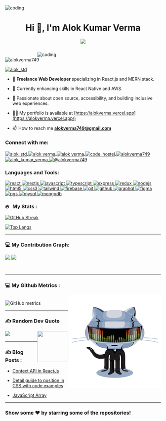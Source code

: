 <img align="center" src="https://github.com/alokVerma749/asignmentSem3/blob/master/Alok%20kumar%20verma.gif" alt="coding" width="900" height ="350" />
<h1 align="center">Hi 👋, I'm Alok Kumar Verma</h1>
<p align="center" display="block"><img src="https://readme-typing-svg.herokuapp.com/?size=30&duration=5001&color=2d7e5e&vCenter=true&center=true&width=460&lines=full-stack+web+developer" </p> 
<h3 align="center"></h3>

<img align="right" src="https://cdn.dribbble.com/users/1162077/screenshots/3848914/programmer.gif" alt="coding" width="400" />

<p align="left"> <img src="https://komarev.com/ghpvc/?username=alokverma749&label=Profile%20views&color=0e75b6&style=flat" alt="alokverma749" /> </p>

<p align="left"> <a href="https://twitter.com/alok_std" target="blank"><img src="https://img.shields.io/twitter/follow/alok_std?logo=twitter&style=for-the-badge" alt="alok_std" /></a> </p>

- 🔭 **Freelance Web Developer** specializing in React.js and MERN stack.

- 🌱 Currently enhancing skills in React Native and AWS.

- 💬   Passionate about open source, accessibility, and building inclusive web experiences.

- 👨‍💻 My portfolio is available at [https://alokverma.vercel.app](https://alokverma.vercel.app/)

- 📫 How to reach me **alokverma749@gmail.com**

<h3 align="left">Connect with me:</h3>
<p align="left">
  <a href="https://twitter.com/alok_std" target="blank">
    <img align="center" src="https://cdn.jsdelivr.net/npm/simple-icons@v3/icons/twitter.svg" alt="alok_std" height="30" width="40" />
  </a>
  <a href="https://www.youtube.com/channel/UCy7JO3d_C1pc1CcONs2MY0g" target="blank">
    <img align="center" src="https://cdn.jsdelivr.net/npm/simple-icons@3.0.1/icons/linkedin.svg" alt="alok verma" height="30" width="40" />
  </a>
  <a href="https://linkedin.com/in/alok verma" target="blank">
    <img align="center" src="https://cdn.jsdelivr.net/npm/simple-icons@3.1.0/icons/youtube.svg" alt="alok verma" height="30" width="40" />
  </a>
  <a href="https://instagram.com/code_hostel" target="blank">
    <img align="center" src="https://cdn.jsdelivr.net/npm/simple-icons@3.0.1/icons/instagram.svg" alt="code_hostel" height="30" width="40" />
  </a>
  <a href="https://www.hackerrank.com/alokverma749" target="blank">
    <img align="center" src="https://cdn.jsdelivr.net/npm/simple-icons@3.1.0/icons/hackerrank.svg" alt="alokverma749" height="30" width="40" />
  </a>
  <a href="https://www.leetcode.com/alok_kumar_verma" target="blank">
    <img align="center" src="https://cdn.jsdelivr.net/npm/simple-icons@3.1.0/icons/leetcode.svg" alt="alok_kumar_verma" height="30" width="40" />
  </a>
  <a href="https://www.hackerearth.com/@alokverma749" target="blank">
    <img align="center" src="https://cdn.jsdelivr.net/npm/simple-icons@3.1.0/icons/hackerearth.svg" alt="@alokverma749" height="30" width="40" />
  </a>
</p>


<h3 align="left">Languages and Tools:</h3>
<p align="left">
  <a href="https://react.dev/" target="_blank" rel="noreferrer">
    <img src="https://user-images.githubusercontent.com/25181517/183897015-94a058a6-b86e-4e42-a37f-bf92061753e5.png" alt="react" width="40" height="40"/>
  </a>
  <a href="https://nextjs.org/" target="_blank" rel="noreferrer">
    <img src="https://github.com/marwin1991/profile-technology-icons/assets/136815194/5f8c622c-c217-4649-b0a9-7e0ee24bd704" alt="nextjs" width="40" height="40"/>
  </a>
  <a href="https://getbootstrap.com" target="_blank" rel="noreferrer">
    <img src="https://user-images.githubusercontent.com/25181517/117447155-6a868a00-af3d-11eb-9cfe-245df15c9f3f.png" alt="javascript" width="40" height="40"/>
  </a>
  <a href="https://www.typescriptlang.org/" target="_blank" rel="noreferrer">
    <img src="https://user-images.githubusercontent.com/25181517/183890598-19a0ac2d-e88a-4005-a8df-1ee36782fde1.png" alt="typescript" width="40" height="40"/>
  </a>
  <a href="https://expressjs.com/" target="_blank" rel="noreferrer">
    <img src="https://user-images.githubusercontent.com/25181517/183859966-a3462d8d-1bc7-4880-b353-e2cbed900ed6.png" alt="express" width="40" height="40"/>
  </a>
  <a href="https://redux.js.org/" target="_blank" rel="noreferrer">
    <img src="https://user-images.githubusercontent.com/25181517/187896150-cc1dcb12-d490-445c-8e4d-1275cd2388d6.png" alt="redux" width="40" height="40"/>
  </a>
  <a href="https://nodejs.org/en" target="_blank" rel="noreferrer">
    <img src="https://user-images.githubusercontent.com/25181517/183568594-85e280a7-0d7e-4d1a-9028-c8c2209e073c.png" alt="nodejs" width="40" height="40"/>
  </a>
  <a href="https://www.w3schools.com/html/" target="_blank" rel="noreferrer">
    <img src="https://user-images.githubusercontent.com/25181517/192158954-f88b5814-d510-4564-b285-dff7d6400dad.png" alt="html5" width="40" height="40"/>
  </a>
  <a href="https://www.w3schools.com/css3/" target="_blank" rel="noreferrer">
    <img src="https://user-images.githubusercontent.com/25181517/183898674-75a4a1b1-f960-4ea9-abcb-637170a00a75.png" alt="css3" width="40" height="40"/>
  </a>
  <a href="https://tailwindcss.com/" target="_blank" rel="noreferrer">
    <img src="https://user-images.githubusercontent.com/25181517/202896760-337261ed-ee92-4979-84c4-d4b829c7355d.png" alt="tailwind" width="40" height="40"/>
  </a>
  <a href="https://firebase.google.com/" target="_blank" rel="noreferrer">
    <img src="https://user-images.githubusercontent.com/25181517/189716855-2c69ca7a-5149-4647-936d-780610911353.png" alt="firebase" width="40" height="40"/>
  </a>
  <a href="https://git-scm.com/" target="_blank" rel="noreferrer">
    <img src="https://user-images.githubusercontent.com/25181517/192108372-f71d70ac-7ae6-4c0d-8395-51d8870c2ef0.png" alt="git" width="40" height="40"/>
  </a>
  <a href="https://www.github.com" target="_blank" rel="noreferrer">
    <img src="https://user-images.githubusercontent.com/25181517/192108374-8da61ba1-99ec-41d7-80b8-fb2f7c0a4948.png" alt="github" width="40" height="40"/>
  </a>
  <a href="https://graphql.org/" target="_blank" rel="noreferrer">
    <img src="https://user-images.githubusercontent.com/25181517/192107856-aa92c8b1-b615-47c3-9141-ed0d29a90239.png" alt="graphql" width="40" height="40"/>
  </a>
  <a href="https://www.figma.com/" target="_blank" rel="noreferrer">
    <img src="https://user-images.githubusercontent.com/25181517/189715289-df3ee512-6eca-463f-a0f4-c10d94a06b2f.png" alt="figma" width="40" height="40"/>
  </a>
  <a href="https://www.postgresql.org/" target="_blank" rel="noreferrer">
    <img src="https://user-images.githubusercontent.com/25181517/117208740-bfb78400-adf5-11eb-97bb-09072b6bedfc.png" alt="pgs" width="40" height="40"/>
  </a>
  <a href="https://www.mysql.com/" target="_blank" rel="noreferrer">
    <img src="https://user-images.githubusercontent.com/25181517/183896128-ec99105a-ec1a-4d85-b08b-1aa1620b2046.png" alt="mysql" width="40" height="40"/>
  </a>
  <a href="https://www.mongodb.com/" target="_blank" rel="noreferrer">
    <img src="https://webimages.mongodb.com/_com_assets/cms/kuyj3d95v5vbmm2f4-horizontal_white.svg?auto=format%252Ccompress" alt="mongodb" width="80" height="30"/>
  </a>
</p>


### 🔥 &nbsp; My Stats :
[![GitHub Streak](http://github-readme-streak-stats.herokuapp.com?user=alokVerma749&theme=dracula)](https://git.io/streak-stats)

[![Top Langs](https://github-readme-stats.vercel.app/api/top-langs/?username=alokVerma749&layout=compact&theme=dracula)](https://github.com/anuraghazra/github-readme-stats)

---

### 💻 My Contribution Graph:
![](https://github-profile-summary-cards.vercel.app/api/cards/profile-details?username=alokVerma749&theme=vue)
   ![](https://activity-graph.herokuapp.com/graph?username=alokVerma749&theme=dracula&hide_border=true&area=true)
  
   <br/>
   
   ---

### 💻 My Github Metrics :

<img align="right" width="300" height="300" src="https://github.com/alokVerma749/Images/blob/master/hello.gif"></a>
<br>
![GitHub metrics](https://metrics.lecoq.io/alokVerma749)  

---

### ✍️ Random Dev Quote

<img align="right" height="100" width="100" src="https://customsitesmedia.usc.edu/wp-content/uploads/sites/308/2016/10/17131545/tumblr_o7jfjpvlny1tbhzhno1_500.gif" width="930"/>

![](https://quotes-github-readme.vercel.app/api?type=horizontal&theme=radical)

---

### ✍️ Blog Posts : 
- [Context API in ReactJs](https://alokverma.hashnode.dev/context-api-in-reactjs)

- [Detail guide to position in CSS with code examples](https://alokverma.hashnode.dev/detail-guide-to-position-in-css-with-code-examples)

- [JavaScript Array](https://alokverma.hashnode.dev/javascript-array)

---

### Show some ❤️ by starring some of the repositories!

